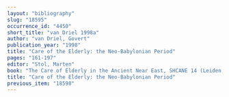 ```yaml
---
layout: "bibliography"
slug: "18595"
occurrence_id: "4450"
short_title: "van Driel 1998a"
author: "van Driel, Govert"
publication_year: "1998"
title: "Care of the Elderly: the Neo-Babylonian Period"
pages: "161-197"
editor: "Stol, Marten"
book: "The Care of Elderly in the Ancient Near East, SHCANE 14 (Leiden, Boston and Köln)"
title: "Care of the Elderly: the Neo-Babylonian Period"
previous_item: "18598"
---
```

